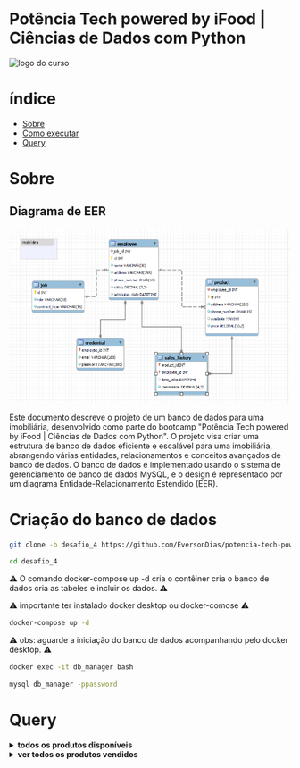 # Potência Tech powered by iFood | Ciências de Dados com Python

![logo do curso](https://hermes.dio.me/tracks/49c408ad-800d-416d-b77c-681add1be673.png)

# índice
- [Sobre](#sobre)
- [Como executar](#criação-do-banco-de-dados)
- [Query](#query)

# Sobre

## Diagrama de EER

![Diagrama de EER](/driagrama/imobiliaria.png)

Este documento descreve o projeto de um banco de dados para uma imobiliária, desenvolvido como parte do bootcamp "Potência Tech powered by iFood | Ciências de Dados com Python". O projeto visa criar uma estrutura de banco de dados eficiente e escalável para uma imobiliária, abrangendo várias entidades, relacionamentos e conceitos avançados de banco de dados. O banco de dados é implementado usando o sistema de gerenciamento de banco de dados MySQL, e o design é representado por um diagrama Entidade-Relacionamento Estendido (EER).


# Criação do banco de dados

```bash
git clone -b desafio_4 https://github.com/EversonDias/potencia-tech-powered-by-iFood-ciencias-de-dados-com-python.git desafio_4
```

```bash
cd desafio_4
```

⚠️ O comando docker-compose up -d cria o contêiner cria o banco de dados cria as tabeles e incluir os dados. ⚠️

⚠️ importante ter instalado docker desktop ou docker-comose ⚠️

```bash
docker-compose up -d
```

⚠️ obs: aguarde a iniciação do banco de dados acompanhando pelo docker desktop. ⚠️

```bash
docker exec -it db_manager bash
```

```bash
mysql db_manager -ppassword
```

# Query

<details>
<summary><strong>todos os produtos disponíveis</strong></summary>


```sql
SELECT e.name AS corretor, p.address As endereço, p.phone_number As telefone, p.price AS valor FROM employee AS e, product AS p, job AS j WHERE p.employee_id = e.id AND e.job_id = j.id AND j.role = 'Corretor';
```

</details>

<details>
<summary><strong>ver todos os produtos vendidos</strong></summary>


```sql
SELECT (SELECT employee.name FROM product, employee WHERE product.employee_id = employee.id AND product.id = sh.product_id) AS capitador, e.name AS vendedor, p.price AS valor, sh.commission AS comissão FROM employee AS e, product AS p, sales_history AS sh WHERE sh.employee_id = e.id AND sh.product_id = p.id;
```

</details>
